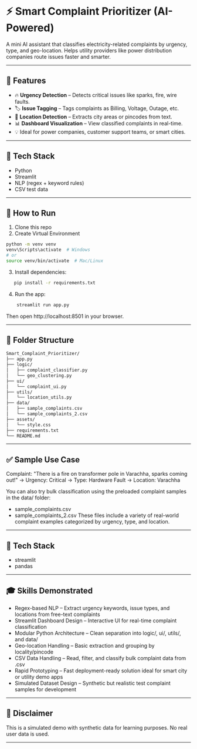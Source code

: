 # ⚡ Smart Complaint Prioritizer (AI-Powered)

A mini AI assistant that classifies electricity-related complaints by urgency, type, and geo-location. Helps utility providers like power distribution companies route issues faster and smarter.

---

## 🎯 Features

- 🔥 **Urgency Detection** – Detects critical issues like sparks, fire, wire faults.
- 🏷️ **Issue Tagging** – Tags complaints as Billing, Voltage, Outage, etc.
- 📍 **Location Detection** – Extracts city areas or pincodes from text.
- 📊 **Dashboard Visualization** – View classified complaints in real-time.
- 💡 Ideal for power companies, customer support teams, or smart cities.

---

## 🧠 Tech Stack

- Python
- Streamlit
- NLP (regex + keyword rules)
- CSV test data

---

## 🚀 How to Run

1. Clone this repo
2. Create Virtual Environment
```bash
python -m venv venv
venv\Scripts\activate  # Windows
# or
source venv/bin/activate  # Mac/Linux
```
3. Install dependencies:
```bash
   pip install -r requirements.txt
```
4. Run the app:
```bash
    streamlit run app.py
```
Then open http://localhost:8501 in your browser.

---

## 📁 Folder Structure
``` bash
Smart_Complaint_Prioritizer/
├── app.py
├── logic/
│   ├── complaint_classifier.py
│   └── geo_clustering.py
├── ui/
│   └── complaint_ui.py
├── utils/
│   └── location_utils.py
├── data/
│   ├── sample_complaints.csv
│   └── sample_complaints_2.csv
├── assets/
│   └── style.css
├── requirements.txt
└── README.md
```

---

## ✅ Sample Use Case
Complaint:
"There is a fire on transformer pole in Varachha, sparks coming out!"
→ Urgency: Critical
→ Type: Hardware Fault
→ Location: Varachha

You can also try bulk classification using the preloaded complaint samples in the data/ folder:
- sample_complaints.csv
- sample_complaints_2.csv
These files include a variety of real-world complaint examples categorized by urgency, type, and location.

---

## 🧠 Tech Stack
- streamlit
- pandas

---

## 🎓 Skills Demonstrated
- Regex-based NLP – Extract urgency keywords, issue types, and locations from free-text complaints
- Streamlit Dashboard Design – Interactive UI for real-time complaint classification
- Modular Python Architecture – Clean separation into logic/, ui/, utils/, and data/
- Geo-location Handling – Basic extraction and grouping by locality/pincode
- CSV Data Handling – Read, filter, and classify bulk complaint data from .csv
- Rapid Prototyping – Fast deployment-ready solution ideal for smart city or utility demo apps
- Simulated Dataset Design – Synthetic but realistic test complaint samples for development

---

## 🔐 Disclaimer
This is a simulated demo with synthetic data for learning purposes. No real user data is used.

---
